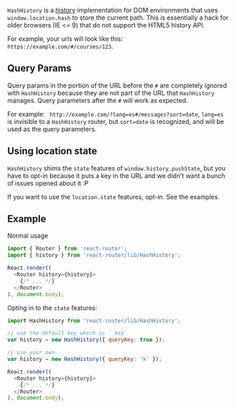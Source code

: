 `HashHistory` is a [history][Histories] implementation for DOM environments that
uses `window.location.hash` to store the current path. This is essentially a hack
for older browsers (IE <= 9) that do not support the HTML5 history API.

For example, your urls will look like this: `https://example.com/#/courses/123`.

Query Params
------------

Query params in the portion of the URL before the `#` are completely
ignored with `HashHistory` because they are not part of the URL that
`HashHistory` manages. Query parameters after the `#` will work as
expected.

For example: ` http://example.com/?lang=es#/messages?sort=date`,
`lang=es` is invisible to a `HashHistory` router, but `sort=date` is
recognized, and will be used as the query parameters.

Using location state
--------------------

`HashHistory` shims the `state` features of `window.history.pushState`,
but you have to opt-in because it puts a key in the URL and we didn't
want a bunch of issues opened about it :P

If you want to use the `location.state` features, opt-in. See the
examples.

Example
-------

Normal usage

```js
import { Router } from 'react-router';
import { history } from 'react-router/lib/HashHistory';

React.render((
  <Router history={history}>
    {/* ... */}
  </Router>
), document.body);
```

Opting in to the `state` features:

```js
import HashHistory from 'react-router/lib/HashHistory';

// use the default key which is `_key`
var history = new HashHistory({ queryKey: true });

// use your own
var history = new HashHistory({ queryKey: 'k' });

React.render((
  <Router history={history}>
    {/* ... */}
  </Router>
), document.body);
```

  [Histories]:#TODO
